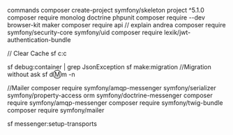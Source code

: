 commands
composer create-project symfony/skeleton project ^5.1.0
composer require monolog doctrine phpunit
composer require --dev browser-kit maker
composer require api
// explain andrea
composer require symfony/security-core symfony/uid
composer require lexik/jwt-authentication-bundle

// Clear Cache
sf c:c

sf debug:container | grep JsonException
sf make:migration
//Migration without ask
sf d:m:m -n


//Mailer
composer require symfony/amqp-messenger symfony/serializer symfony/property-access orm symfony/doctrine-messenger
composer require symfony/amqp-messenger
composer require symfony/twig-bundle
composer require symfony/mailer

sf messenger:setup-transports

